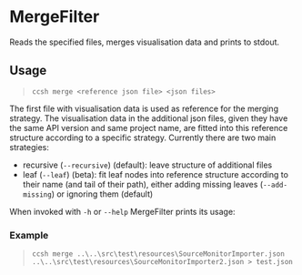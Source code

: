 # MergeFilter

Reads the specified files, merges visualisation data and prints to stdout.

## Usage

 > `ccsh merge <reference json file> <json files>`

The first file with visualisation data is used as reference for the merging strategy. The visualisation data in the additional
json files, given they have the same API version and same project name, are fitted into this reference structure according to a
specific strategy. Currently there are two main strategies:
- recursive (`--recursive`) (default): leave structure of additional files
- leaf (`--leaf`) (beta):  fit leaf nodes into reference structure according to their name (and tail of their path), 
either adding missing leaves (`--add-missing`) or ignoring them (default)

When invoked with `-h` or `--help` MergeFilter prints its usage:

 ### Example
 
 > `ccsh merge ..\..\src\test\resources\SourceMonitorImporter.json ..\..\src\test\resources\SourceMonitorImporter2.json > test.json`
